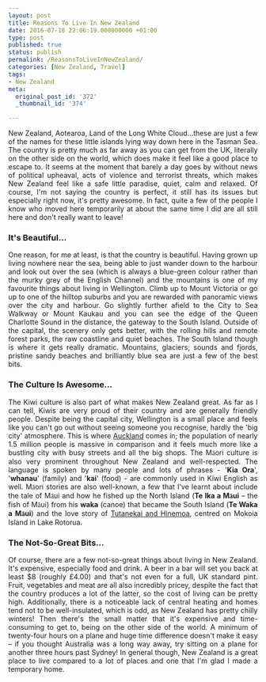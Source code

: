 ```yaml
---
layout: post
title: Reasons To Live In New Zealand
date: 2016-07-18 22:06:19.000000000 +01:00
type: post
published: true
status: publish
permalink: /ReasonsToLiveInNewZealand/
categories: [New Zealand, Travel]
tags:
- New Zealand
meta:
  original_post_id: '372'
  _thumbnail_id: '374'

---
```

<p align="JUSTIFY">New Zealand, Aotearoa, Land of the Long White Cloud…these are just a few of the names for these little islands lying way down here in the Tasman Sea. The country is pretty much as far away as you can get from the UK, literally on the other side on the world, which does make it feel like a good place to escape to. It seems at the moment that barely a day goes by without news of political upheaval, acts of violence and terrorist threats, which makes New Zealand feel like a safe little paradise, quiet, calm and relaxed. Of course, I'm not saying the country is perfect, it still has its issues but especially right now, it's pretty awesome. In fact, quite a few of the people I know who moved here temporarily at about the same time I did are all still here and don't really want to leave!</p>

<h3 align="JUSTIFY">It's Beautiful...</h3>
<p align="JUSTIFY">One reason, for me at least, is that the country is beautiful. Having grown up living nowhere near the sea, being able to just wander down to the harbour and look out over the sea (which is always a blue-green colour rather than the murky grey of the English Channel) and the mountains is one of my favourite things about living in Wellington. Climb up to Mount Victoria or go up to one of the hilltop suburbs and you are rewarded with panoramic views over the city and harbour. Go slightly further afield to the City to Sea Walkway or Mount Kaukau and you can see the edge of the Queen Charlotte Sound in the distance, the gateway to the South Island. Outside of the capital, the scenery only gets better, with the rolling hills and remote forest parks, the raw coastline and quiet beaches. The South Island though is where it gets really dramatic. Mountains, glaciers, sounds and fjords, pristine sandy beaches and brilliantly blue sea are just a few of the best bits.</p>

<h3 align="JUSTIFY">The Culture Is Awesome...</h3>
<p align="JUSTIFY">The Kiwi culture is also part of what makes New Zealand great. As far as I can tell, Kiwis are very proud of their country and are generally friendly people. Despite being the capital city, Wellington is a small place and feels like you can't go out without seeing someone you recognise, hardly the 'big city' atmosphere. This is where <a href="http://www.shegoesplacesandseesthings.com/travel/auckland-the-big-city/" target="_blank">Auckland</a> 
comes in; the population of nearly 1.5 million people is massive in comparison and it feels much more like a bustling city with busy streets and all the big shops. The M<span style="font-family:'Sans Serif';">ā</span>ori culture is also very prominent throughout New Zealand and well-respected. The language is spoken by many people and lots of phrases - '<strong>Kia Ora</strong>', '<strong>whanau</strong>' (family) and '<strong>kai</strong>' (food) - are commonly used in Kiwi English as well. M<span style="font-family:'Sans Serif';">ā</span>ori stories are also well-known, a few that I've learnt about include the tale of M<span style="font-family:'Sans Serif';">ā</span>ui and how he fished up the North Island (<strong>Te Ika a M<span style="font-family:'Sans Serif';">ā</span>ui</strong> – the fish of M<span style="font-family:'Sans Serif';">ā</span>ui) from his <strong>waka</strong> (canoe) that became the South Island (<strong>Te Waka a M<span style="font-family:'Sans Serif';">ā</span>ui</strong>) and the love story of <a href="http://www.shegoesplacesandseesthings.com/travel/rotorua/" target="_blank">Tutanekai and Hinemoa</a>, centred on Mokoia Island in Lake Rotorua.</p>

<h3 align="JUSTIFY">The Not-So-Great Bits...</h3>
<p align="JUSTIFY">Of course, there are a few not-so-great things about living in New Zealand. It's expensive, especially food and drink. A beer in a bar will set you back at least $8 (roughly £4.00) and that's not even for a full, UK standard pint. Fruit, vegetables and meat are all also incredibly pricey, despite the fact that the country produces a lot of the latter, so the cost of living can be pretty high. Additionally, there is a noticeable lack of central heating and homes tend not to be well-insulated, which is odd, as New Zealand has pretty chilly winters! Then there's the small matter that it's expensive and time-consuming to get to, being on the other side of the world. A minimum of twenty-four hours on a plane and huge time difference doesn't make it easy – if you thought Australia was a long way away, try sitting on a plane for another three hours past Sydney! In general though, New Zealand is a great place to live compared to a lot of places and one that I'm glad I made a temporary home.</p>
